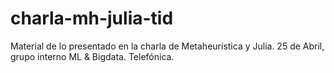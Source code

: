 # charla-mh-julia-tid
Material de lo presentado en la charla de Metaheurística y Julia. 25 de Abril, grupo interno ML &amp; Bigdata. Telefónica.
